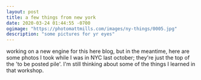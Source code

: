```yaml
---
layout: post
title: a few things from new york
date: 2020-03-24 01:44:55 -0700
ogimage: "https://photomattmills.com/images/ny-things/0005.jpg"
description: "some pictures for yr eyes"
---
```


working on a new engine for this here blog, but in the meantime, here are some photos I took while I was in NYC last october; they're just the top of the 'to be posted pile'. I'm still thinking about some of the things I learned in that workshop.

<span style="display:block;" class="center">
  <img src="https://photomattmills.com/images/ny-things/0001.jpg" alt="">
<span class="caption"></span>
<img src="https://photomattmills.com/images/ny-things/0002.jpg" alt="">
<span class="caption"></span>
<img src="https://photomattmills.com/images/ny-things/0003.jpg" alt="">
<span class="caption"></span>
<img src="https://photomattmills.com/images/ny-things/0004.jpg" alt="">
<span class="caption"></span>
<img src="https://photomattmills.com/images/ny-things/0005.jpg" alt="">
<span class="caption"></span>
</span>
